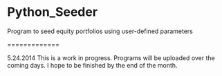 Python_Seeder
=============

Program to seed equity portfolios using user-defined parameters

=============

5.24.2014
This is a work in progress. Programs will be uploaded over the coming days. I hope to be finished by the end of the month.
